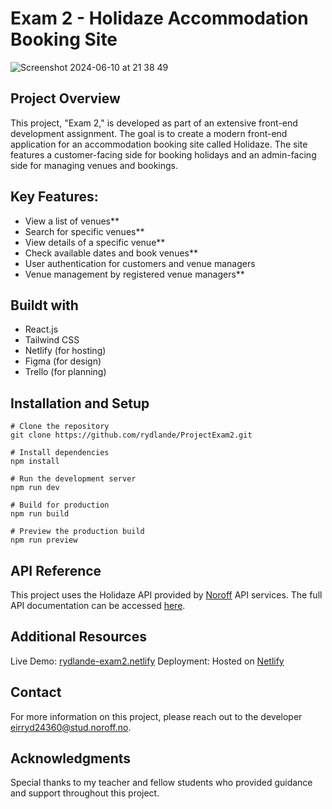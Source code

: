 # Exam 2 - Holidaze Accommodation Booking Site

![Screenshot 2024-06-10 at 21 38 49](https://github.com/rydlande/ProjectExam2/assets/112164731/5773738c-1355-465e-bc29-3bfcb416a340)


## Project Overview

This project, "Exam 2," is developed as part of an extensive front-end development assignment. The goal is to create a modern front-end application for an accommodation booking site called Holidaze. The site features a customer-facing side for booking holidays and an admin-facing side for managing venues and bookings.

## Key Features:

- View a list of venues**
- Search for specific venues**
- View details of a specific venue**
- Check available dates and book venues**
- User authentication for customers and venue managers
- Venue management by registered venue managers**


## Buildt with
- React.js
- Tailwind CSS
- Netlify (for hosting)
- Figma (for design)
- Trello (for planning)

## Installation and Setup

```
# Clone the repository
git clone https://github.com/rydlande/ProjectExam2.git

# Install dependencies
npm install

# Run the development server
npm run dev

# Build for production
npm run build

# Preview the production build
npm run preview
```

## API Reference
This project uses the Holidaze API provided by [Noroff](https://www.noroff.no/) API services. The full API documentation can be accessed [here](https://docs.noroff.dev/docs/v2).

## Additional Resources
Live Demo: [rydlande-exam2.netlify](https://rydlande-exam2.netlify.app/)
Deployment: Hosted on [Netlify](https://www.netlify.com/)

## Contact
For more information on this project, please reach out to the developer eirryd24360@stud.noroff.no.

## Acknowledgments
Special thanks to my teacher and fellow students who provided guidance and support throughout this project.
